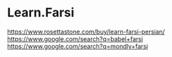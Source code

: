 # Learn.Farsi
https://www.rosettastone.com/buy/learn-farsi-persian/ https://www.google.com/search?q=babel+farsi https://www.google.com/search?q=mondly+farsi
